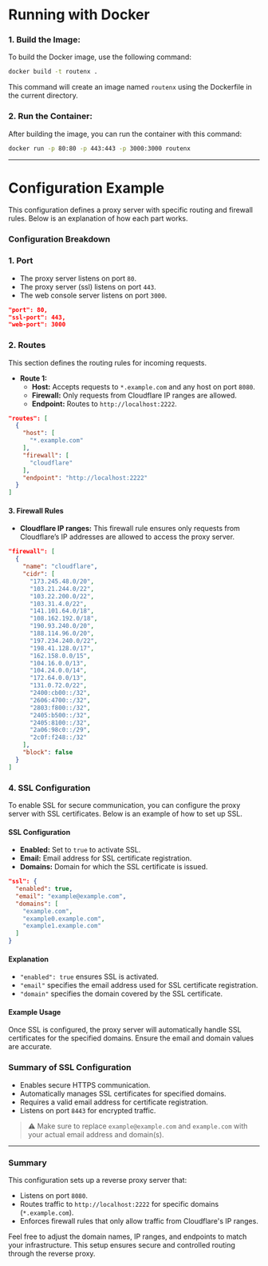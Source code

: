 # Running with Docker

### 1. **Build the Image:**

To build the Docker image, use the following command:

```sh
docker build -t routenx .
```

This command will create an image named `routenx` using the Dockerfile in the current directory.

### 2. **Run the Container:**

After building the image, you can run the container with this command:

```sh
docker run -p 80:80 -p 443:443 -p 3000:3000 routenx
```

---

# Configuration Example

This configuration defines a proxy server with specific routing and firewall rules. Below is an explanation of how each part works.

### Configuration Breakdown

### 1. **Port**
- The proxy server listens on port `80`.
- The proxy server (ssl) listens on port `443`.
- The web console server listens on port `3000`.

```json
"port": 80,
"ssl-port": 443,
"web-port": 3000
```

### 2. **Routes**
This section defines the routing rules for incoming requests.

- **Route 1:**
  - **Host:** Accepts requests to `*.example.com` and any host on port `8080`.
  - **Firewall:** Only requests from Cloudflare IP ranges are allowed.
  - **Endpoint:** Routes to `http://localhost:2222`.

```json
"routes": [
  {
    "host": [
      "*.example.com"
    ],
    "firewall": [
      "cloudflare"
    ],
    "endpoint": "http://localhost:2222"
  }
]
```

#### 3. **Firewall Rules**
- **Cloudflare IP ranges:** This firewall rule ensures only requests from Cloudflare’s IP addresses are allowed to access the proxy server.

```json
"firewall": [
  {
    "name": "cloudflare",
    "cidr": [
      "173.245.48.0/20",
      "103.21.244.0/22",
      "103.22.200.0/22",
      "103.31.4.0/22",
      "141.101.64.0/18",
      "108.162.192.0/18",
      "190.93.240.0/20",
      "188.114.96.0/20",
      "197.234.240.0/22",
      "198.41.128.0/17",
      "162.158.0.0/15",
      "104.16.0.0/13",
      "104.24.0.0/14",
      "172.64.0.0/13",
      "131.0.72.0/22",
      "2400:cb00::/32",
      "2606:4700::/32",
      "2803:f800::/32",
      "2405:b500::/32",
      "2405:8100::/32",
      "2a06:98c0::/29",
      "2c0f:f248::/32"
    ],
    "block": false
  }
]
```

### 4. **SSL Configuration**

To enable SSL for secure communication, you can configure the proxy server with SSL certificates. Below is an example of how to set up SSL.

#### **SSL Configuration**
- **Enabled:** Set to `true` to activate SSL.
- **Email:** Email address for SSL certificate registration.
- **Domains:** Domain for which the SSL certificate is issued.

```json
"ssl": {
  "enabled": true,
  "email": "example@example.com",
  "domains": [
    "example.com",
    "example0.example.com",
    "example1.example.com"
  ]
}
```

#### **Explanation**
- `"enabled": true` ensures SSL is activated.
- `"email"` specifies the email address used for SSL certificate registration.
- `"domain"` specifies the domain covered by the SSL certificate.

#### **Example Usage**
Once SSL is configured, the proxy server will automatically handle SSL certificates for the specified domains. Ensure the email and domain values are accurate.

### Summary of SSL Configuration

- Enables secure HTTPS communication.
- Automatically manages SSL certificates for specified domains.
- Requires a valid email address for certificate registration.
- Listens on port `8443` for encrypted traffic.

> ⚠️ Make sure to replace `example@example.com` and `example.com` with your actual email address and domain(s).

---

### Summary

This configuration sets up a reverse proxy server that:

- Listens on port `8080`.
- Routes traffic to `http://localhost:2222` for specific domains (`*.example.com`).
- Enforces firewall rules that only allow traffic from Cloudflare's IP ranges.

Feel free to adjust the domain names, IP ranges, and endpoints to match your infrastructure. This setup ensures secure and controlled routing through the reverse proxy.
